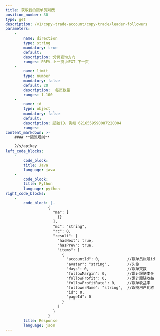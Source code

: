 ```yaml
---
title: 获取我的跟单员列表
position_number: 30
type: get
description: /v1/copy-trade-account/copy-trade/leader-followers
parameters:
    -
        name: direction
        type: string
        mandatory: true
        default:
        description: 分页查询方向
        ranges: PREV-上一页,NEXT-下一页
    -
        name: limit
        type: number
        mandatory: false
        default: 20
        description:  每页数量
        ranges: 1-100
    -
        name: id
        type: object
        mandatory: false
        default:
        description: 起始ID，例如 6216559590087220004
        ranges:
content_markdown: >-
    #### **限流规则**

    2/s/apikey
left_code_blocks:
    -
        code_block:
        title: Java
        language: java
    -
        code_block:
        title: Python
        language: python
right_code_blocks:
    -
        code_block: |-
                   {
                     "ma": [
                       {}
                     ],
                     "mc": "string",
                     "rc": 0,
                     "result": {
                       "hasNext": true,
                       "hasPrev": true,
                       "items": [
                         {
                           "accountId": 0,            //跟单员帐号id
                           "avatar": "string",        //头像
                           "days": 0,                 //跟单天数
                           "followMargin": 0,         //累计跟随本金
                           "followProfit": 0,         //累计跟随收益
                           "followProfitRate": 0,     //跟单收益率
                           "followerName": "string",  //跟随用户昵称
                           "id": 0,
                           "pageId": 0
                         }
                       ]
                     }
                   }
        title: Response
        language: json
---
```

